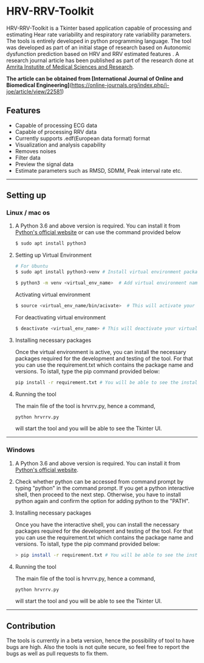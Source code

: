 # HRV-RRV-Toolkit
HRV-RRV-Toolkit is a Tkinter based application capable of processing and estimating Hear rate variability and respiratory rate variability parameters. The tools is entirely developed in python programming language. The tool was developed as part of an initial stage of research based on Autonomic dysfunction prediction based on HRV and RRV estimated features . A research journal article has been published as part of the research done at [Amrita Instutite of Medical Sciences and Research](https://amritahospitals.org).

__The article can be obtained from [International Journal of Online and Biomedical Engineering]__(https://online-journals.org/index.php/i-joe/article/view/22581)

## Features
* Capable of processing ECG data
* Capable of processing RRV data
* Currently supports .edf(European data format) format
* Visualization and analysis capability
* Removes noises
* Filter data
* Preview the signal data
* Estimate parameters such as RMSD, SDMM, Peak interval rate etc.

---
## Setting up

### __Linux / mac os__
1. A Python 3.6 and above version is required. You can install it from [Python's official website](https://www.python.org/downloads/) or can use the command provided below
    ```bash
    $ sudo apt install python3
    ```
2.  Setting up Virtual Environment
    ```bash
    # For Ubuntu
    $ sudo apt install python3-venv # Install virtual environment package
    ```
    ```bash
    $ python3 -m venv <virtual_env_name>  # Add virtual environment name
    ```
    Activating virtual environment
    ```bash
    $ source <virtual_env_name/bin/acivate>  # This will activate your virtual environment
    ```
    For deactivating virtual environment
    ```bash
    $ deactivate <virtual_env_name> # This will deactivate your virtual environment
    ```
3. Installing necessary packages
   
    Once the virtual environment is active, you can install the necessary packages required for the development and testing of the tool. For that you can use the requirement.txt which contains the package name and versions. To istall, type the pip command provided below:
    ```bash
    pip install -r requirement.txt # You will be able to see the installation
    ```
4. Running the tool

    The main file of the tool is hrvrrv.py, hence a command,
    ```bash
    python hrvrrv.py
    ```
    will start the tool and you will be able to see the Tkinter UI.
---

### __Windows__
1. A Python 3.6 and above version is required. You can install it from [Python's official website](https://www.python.org/downloads/).

2. Check whether python can be accessed from command prompt by typing "python" in the command prompt. If you get a python interactive shell, then proceed to the next step. Otherwise, you have to install python again and confirm the option for adding python to the "PATH".

3. Installing necessary packages

    Once you have the interactive shell, you can install the necessary packages required for the development and testing of the tool. For that you can use the requirement.txt which contains the package name and versions. To istall, type the pip command provided below:

    ```bash
    > pip install -r requirement.txt # You will be able to see the installation
    ```
4. Running the tool

    The main file of the tool is hrvrrv.py, hence a command,
    ```bash
    python hrvrrv.py
    ```
    will start the tool and you will be able to see the Tkinter UI.

---

## Contribution

The tools is currently in a beta version, hence the possibility of tool to have bugs are high. Also the tools is not quite secure, so feel free to report the bugs as well as pull requests to fix them.

